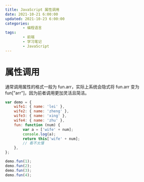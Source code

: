 ```yaml
---
title: JavaScript 属性调用
date: 2021-10-21 6:00:00
updated: 2021-10-23 6:00:00
categories:
        - 编程语言
tags:
        - 前端
        - 学习笔记
        - JavaScript
---
```


# 属性调用

通常调用属性的格式一般为 fun.arr，实际上系统会隐式将 fun.arr 变为 fun["arr"]，因为前者调用更加灵活且简洁。

```JavaScript
var demo = {
	wife1: { name: 'lei' },
	wife2: { name: 'zheng' },
	wife3: { name: 'xing' },
	wife4: { name: 'zhu' },
	fun: function (num) {
		var a = ['wife' + num];
		console.log(a);
		return this['wife' + num];
		// 看不太懂
	},
};

demo.fun(1);
demo.fun(2);
demo.fun(3);
demo.fun(4);
```
